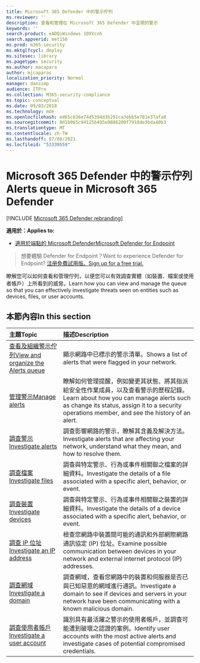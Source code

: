 ```yaml
---
title: Microsoft 365 Defender 中的警示佇列
ms.reviewer: ''
description: 查看和管理在 Microsoft 365 Defender 中呈現的警示
keywords: ''
search.product: eADQiWindows 10XVcnh
search.appverid: met150
ms.prod: m365-security
ms.mktglfcycl: deploy
ms.sitesec: library
ms.pagetype: security
ms.author: macapara
author: mjcaparas
localization_priority: Normal
manager: dansimp
audience: ITPro
ms.collection: M365-security-compliance
ms.topic: conceptual
ms.date: 09/03/2018
ms.technology: mde
ms.openlocfilehash: ed65c836e74d5394d3b291ca3ebb5e781e37afa8
ms.sourcegitcommit: 0d1b065c94125b495e9886200f7918de3bda40b3
ms.translationtype: MT
ms.contentlocale: zh-TW
ms.lasthandoff: 07/08/2021
ms.locfileid: "53339559"
---
```

# <a name="alerts-queue-in-microsoft-365-defender"></a><span data-ttu-id="844be-103">Microsoft 365 Defender 中的警示佇列</span><span class="sxs-lookup"><span data-stu-id="844be-103">Alerts queue in Microsoft 365 Defender</span></span>

[!INCLUDE [Microsoft 365 Defender rebranding](../../includes/microsoft-defender.md)]

<span data-ttu-id="844be-104">**適用於：**</span><span class="sxs-lookup"><span data-stu-id="844be-104">**Applies to:**</span></span>
- [<span data-ttu-id="844be-105">適用於端點的 Microsoft Defender</span><span class="sxs-lookup"><span data-stu-id="844be-105">Microsoft Defender for Endpoint</span></span>](https://go.microsoft.com/fwlink/p/?linkid=2154037)

> <span data-ttu-id="844be-106">想要體驗 Defender for Endpoint？</span><span class="sxs-lookup"><span data-stu-id="844be-106">Want to experience Defender for Endpoint?</span></span> [<span data-ttu-id="844be-107">注册免費試用版。</span><span class="sxs-lookup"><span data-stu-id="844be-107">Sign up for a free trial.</span></span>](https://www.microsoft.com/microsoft-365/windows/microsoft-defender-atp?ocid=docs-wdatp-exposedapis-abovefoldlink)

<span data-ttu-id="844be-108">瞭解您可以如何查看和管理佇列，以便您可以有效調查實體（如裝置、檔案或使用者帳戶）上所看到的威脅。</span><span class="sxs-lookup"><span data-stu-id="844be-108">Learn how you can view and manage the queue so that you can effectively investigate threats seen on entities such as devices, files, or user accounts.</span></span>

## <a name="in-this-section"></a><span data-ttu-id="844be-109">本節內容</span><span class="sxs-lookup"><span data-stu-id="844be-109">In this section</span></span>
<span data-ttu-id="844be-110">主題</span><span class="sxs-lookup"><span data-stu-id="844be-110">Topic</span></span> | <span data-ttu-id="844be-111">描述</span><span class="sxs-lookup"><span data-stu-id="844be-111">Description</span></span> 
:---|:---
[<span data-ttu-id="844be-112">查看及組織警示佇列</span><span class="sxs-lookup"><span data-stu-id="844be-112">View and organize the Alerts queue</span></span>](alerts-queue.md) | <span data-ttu-id="844be-113">顯示網路中已標示的警示清單。</span><span class="sxs-lookup"><span data-stu-id="844be-113">Shows a list of alerts that were flagged in your network.</span></span>
[<span data-ttu-id="844be-114">管理警示</span><span class="sxs-lookup"><span data-stu-id="844be-114">Manage alerts</span></span>](manage-alerts.md) | <span data-ttu-id="844be-115">瞭解如何管理提醒，例如變更其狀態、將其指派給安全性作業成員，以及查看警示的歷程記錄。</span><span class="sxs-lookup"><span data-stu-id="844be-115">Learn about how you can manage alerts such as change its status, assign it to a security operations member, and see the history of an alert.</span></span>
[<span data-ttu-id="844be-116">調查警示</span><span class="sxs-lookup"><span data-stu-id="844be-116">Investigate alerts</span></span>](investigate-alerts.md)| <span data-ttu-id="844be-117">調查影響網路的警示，瞭解其含義及解決方法。</span><span class="sxs-lookup"><span data-stu-id="844be-117">Investigate alerts that are affecting your network, understand what they mean, and how to resolve them.</span></span>
[<span data-ttu-id="844be-118">調查檔案</span><span class="sxs-lookup"><span data-stu-id="844be-118">Investigate files</span></span>](investigate-files.md)| <span data-ttu-id="844be-119">調查與特定警示、行為或事件相關聯之檔案的詳細資料。</span><span class="sxs-lookup"><span data-stu-id="844be-119">Investigate the details of a file associated with a specific alert, behavior, or event.</span></span> 
[<span data-ttu-id="844be-120">調查裝置</span><span class="sxs-lookup"><span data-stu-id="844be-120">Investigate devices</span></span>](investigate-machines.md)| <span data-ttu-id="844be-121">調查與特定警示、行為或事件相關聯之裝置的詳細資料。</span><span class="sxs-lookup"><span data-stu-id="844be-121">Investigate the details of a device associated with a specific alert, behavior, or event.</span></span> 
[<span data-ttu-id="844be-122">調查 IP 位址</span><span class="sxs-lookup"><span data-stu-id="844be-122">Investigate an IP address</span></span>](investigate-ip.md) | <span data-ttu-id="844be-123">檢查您網路中裝置間可能的通訊和外部網際網路通訊協定 (IP) 位址。</span><span class="sxs-lookup"><span data-stu-id="844be-123">Examine possible communication between devices in your network and external internet protocol (IP) addresses.</span></span>
[<span data-ttu-id="844be-124">調查網域</span><span class="sxs-lookup"><span data-stu-id="844be-124">Investigate a domain</span></span>](investigate-domain.md) | <span data-ttu-id="844be-125">調查網域，查看您網路中的裝置和伺服器是否已與已知惡意的網域進行通訊。</span><span class="sxs-lookup"><span data-stu-id="844be-125">Investigate a domain to see if devices and servers in your network have been communicating with a known malicious domain.</span></span> 
[<span data-ttu-id="844be-126">調查使用者帳戶</span><span class="sxs-lookup"><span data-stu-id="844be-126">Investigate a user account</span></span>](investigate-user.md) | <span data-ttu-id="844be-127">識別具有最活躍之警示的使用者帳戶，並調查可能遭到破壞之認證的案例。</span><span class="sxs-lookup"><span data-stu-id="844be-127">Identify user accounts with the most active alerts and investigate cases of potential compromised credentials.</span></span>  


